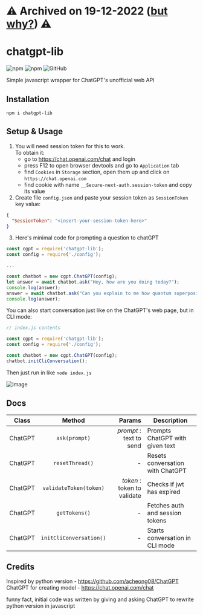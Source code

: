 # ⚠️ Archived on 19-12-2022 ([but why?](https://github.com/Mix-Anik/chatgpt-lib/issues/3#issuecomment-1356921702)) ⚠️

# chatgpt-lib
![npm](https://img.shields.io/npm/v/chatgpt-lib)
![npm](https://img.shields.io/npm/dw/chatgpt-lib)
![GitHub](https://img.shields.io/github/license/Mix-Anik/chatgpt-lib)

Simple javascript wrapper for ChatGPT's unofficial web API

## Installation
`npm i chatgpt-lib`

## Setup & Usage
1. You will need session token for this to work.  
To obtain it:
   - go to https://chat.openai.com/chat and login
   - press F12 to open browser devtools and go to `Application` tab
   - find `Cookies` in `Storage` section, open them up and click on `https://chat.openai.com`
   - find cookie with name `__Secure-next-auth.session-token` and copy its value
2. Create file `config.json` and paste your session token as `SessionToken` key value:
```json
{
  "SessionToken": "<insert-your-session-token-here>"
}
```
3. Here's minimal code for prompting a question to chatGPT
```js
const cgpt = require('chatgpt-lib');
const config = require('./config');

...

const chatbot = new cgpt.ChatGPT(config);
let answer = await chatbot.ask("Hey, how are you doing today?");
console.log(answer);
answer = await chatbot.ask("Can you explain to me how quantum superposition works?");
console.log(answer);
```
You can also start conversation just like on the ChatGPT's web page, but in CLI mode:
```js
// index.js contents

const cgpt = require('chatgpt-lib');
const config = require('./config');

const chatbot = new cgpt.ChatGPT(config);
chatbot.initCliConversation();
```
Then just run in like `node index.js`

![image](https://user-images.githubusercontent.com/36076591/206302699-9215f570-ca60-4dc9-b89a-6874b87caa74.png)

## Docs
| Class   |         Method          |                      Params | Description                      |
|---------|:-----------------------:|----------------------------:|----------------------------------|
| ChatGPT |      `ask(prompt)`      |     _prompt_ : text to send | Prompts ChatGPT with given text  |
| ChatGPT |     `resetThread()`     |                           - | Resets conversation with ChatGPT |
| ChatGPT | `validateToken(token)`  | _token_ : token to validate | Checks if jwt has expired        |
| ChatGPT |      `getTokens()`      |                           - | Fetches auth and session tokens  |
| ChatGPT | `initCliConversation()` |                           - | Starts conversation in CLI mode  |

## Credits
Inspired by python version - https://github.com/acheong08/ChatGPT  
ChatGPT for creating model - https://chat.openai.com/chat  

funny fact, initial code was written by giving and asking ChatGPT to rewrite python version in javascript
